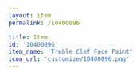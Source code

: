 ```yaml
---
layout: item
permalink: /10400096

title: Item
id: '10400096'
item_name: 'Treble Clef Face Paint'
icon_url: 'customize/10400096.png'
---
```

